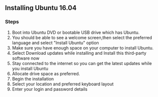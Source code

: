 ## Installing Ubuntu 16.04

### Steps

1. Boot into Ubuntu DVD or bootable USB drive which has Ubuntu.
2. You should be able to see a welcome screen,then select the preferred language and select "Install Ubuntu" option
3. Make sure you have enough space on your computer to install Ubuntu.
4. Select Download updates while installing and Install this third-party software now
5. Stay connected to the internet so you can get the latest updates while you install Ubuntu
6. Allocate drive space as preferred.
7. Begin the installation
8. Select your location and preferred keyboard layout
9. Enter your login and password details
